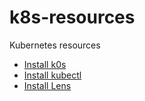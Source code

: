 # k8s-resources

Kubernetes resources

- [Install k0s](./install-k0s.md)
- [Install kubectl](./install-kubectl.md)
- [Install Lens](./install-lens.md)
